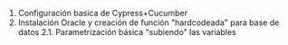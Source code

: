 1. Configuración basica de Cypress+Cucumber
2. Instalación Oracle y creación de función "hardcodeada" para base de datos
   2.1. Parametrización básica "subiendo" las variables
